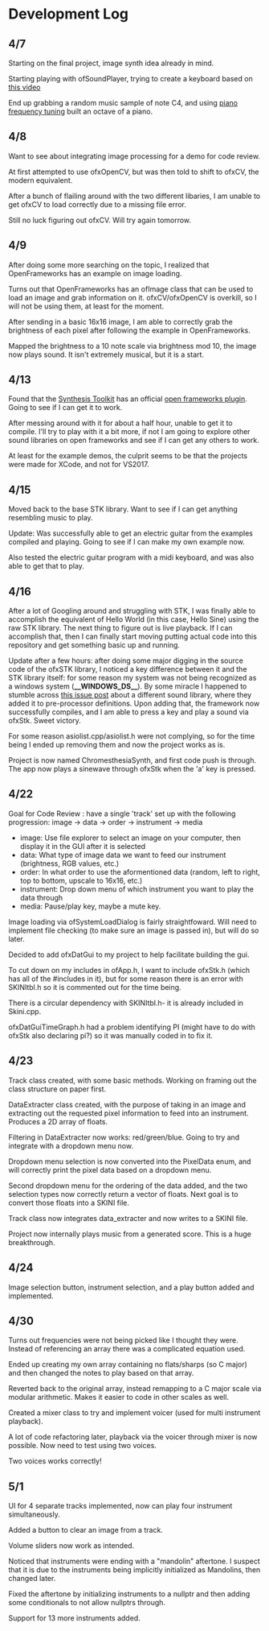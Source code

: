 # Development Log
## 4/7
Starting on the final project, image synth idea already in mind.

Starting playing with ofSoundPlayer, trying to create a keyboard based on [this video](https://www.youtube.com/watch?v=BWMuQzDA_7U)

End up grabbing a random music sample of note C4, and using [piano frequency tuning](http://pages.mtu.edu/~suits/notefreqs.html) built an octave of a piano.

## 4/8
Want to see about integrating image processing for a demo for code review.

At first attempted to use ofxOpenCV, but was then told to shift to ofxCV, the modern equivalent.

After a bunch of flailing around with the two different libaries, I am unable to get ofxCV to load correctly due to a missing file error.

Still no luck figuring out ofxCV. 
Will try again tomorrow.

## 4/9
After doing some more searching on the topic, I realized that OpenFrameworks has an example on image loading.

Turns out that OpenFrameworks has an ofImage class that can be used to load an image and grab information on it. 
ofxCV/ofxOpenCV is overkill, so I will not be using them, at least for the moment.

After sending in a basic 16x16 image, I am able to correctly grab the brightness of each pixel after following the example in OpenFrameworks.

Mapped the brightness to a 10 note scale via brightness mod 10, the image now plays sound. 
It isn't extremely musical, but it is a start.

## 4/13
Found that the [Synthesis Toolkit](https://ccrma.stanford.edu/software/stk/index.html) has an official [open frameworks plugin](https://github.com/Ahbee/ofxStk). 
Going to see if I can get it to work.

After messing around with it for about a half hour, unable to get it to compile. 
I'll try to play with it a bit more, if not I am going to explore other sound libraries on open frameworks and see if I can get any others to work.

At least for the example demos, the culprit seems to be that the projects were made for XCode, and not for VS2017.

## 4/15
Moved back to the base STK library. Want to see if I can get anything resembling music to play.

Update: Was successfully able to get an electric guitar from the examples compiled and playing. Going to see if I can make my own example now.

Also tested the electric guitar program with a midi keyboard, and was also able to get that to play.

## 4/16
After a lot of Googling around and struggling with STK, I was finally able to accomplish the equivalent of Hello World (in this case, Hello Sine) using the raw STK library. The next thing to figure out is live playback. If I can accomplish that, then I can finally start moving putting actual code into this repository and get something basic up and running.

Update after a few hours: after doing some major digging in the source code of the ofxSTK library, I noticed a key difference between it and the STK library itself: for some reason my system was not being recognized as a windows system (__\_\_WINDOWS_DS\_\___). 
By some miracle I happened to stumble across [this issue post](https://github.com/TonicAudio/Tonic/issues/265) about a different sound library, where they added it to pre-processor definitions. 
Upon adding that, the framework now successfully compiles, and I am able to press a key and play a sound via ofxStk. 
Sweet victory.

For some reason asiolist.cpp/asiolist.h were not complying, so for the time being I ended up removing them and now the project works as is.

Project is now named ChromesthesiaSynth, and first code push is through.
The app now plays a sinewave through ofxStk when the 'a' key is pressed.

## 4/22
Goal for Code Review : have a single 'track' set up with the following progression: image -> data -> order -> instrument -> media
- image: Use file explorer to select an image on your computer, then display it in the GUI after it is selected
- data: What type of image data we want to feed our instrument (brightness, RGB values, etc.)
- order: In what order to use the aformentioned data (random, left to right, top to bottom, upscale to 16x16, etc.)
- instrument: Drop down menu of which instrument you want to play the data through
- media: Pause/play key, maybe a mute key.

Image loading via ofSystemLoadDialog is fairly straightfoward. Will need to implement file checking (to make sure an image is passed in), but will do so later.

Decided to add ofxDatGui to my project to help facilitate building the gui.

To cut down on my includes in ofApp.h, I want to include ofxStk.h (which has all of the #includes in it), but for some reason there is an error with SKINItbl.h so it is commented out for the time being.

There is a circular dependency with SKINItbl.h- it is already included in Skini.cpp.

ofxDatGuiTimeGraph.h had a problem identifying PI (might have to do with ofxStk also declaring pi?) so it was manually coded in to fix it.

## 4/23
Track class created, with some basic methods. Working on framing out the class structure on paper first.

DataExtracter class created, with the purpose of taking in an image and extracting out the requested pixel information to feed into an instrument. Produces a 2D array of floats.

Filtering in DataExtracter now works: red/green/blue. Going to try and integrate with a dropdown menu now.

Dropdown menu selection is now converted into the PixelData enum, and will correctly print the pixel data based on a dropdown menu.

Second dropdown menu for the ordering of the data added, and the two selection types now correctly return a vector of floats. Next goal is to convert those floats into a SKINI file.

Track class now integrates data_extracter and now writes to a SKINI file.

Project now internally plays music from a generated score. This is a huge breakthrough.

## 4/24
Image selection button, instrument selection, and a play button added and implemented.

## 4/30
Turns out frequencies were not being picked like I thought they were. Instead of referencing an array there was a complicated equation used.

Ended up creating my own array containing no flats/sharps (so C major) and then changed the notes to play based on that array.

Reverted back to the original array, instead remapping to a C major scale via modular arithmetic. Makes it easier to code in other scales as well.

Created a mixer class to try and implement voicer (used for multi instrument playback).

A lot of code refactoring later, playback via the voicer through mixer is now possible. Now need to test using two voices.

Two voices works correctly!

## 5/1
UI for 4 separate tracks implemented, now can play four instrument simultaneously.

Added a button to clear an image from a track.

Volume sliders now work as intended.

Noticed that instruments were ending with a "mandolin" aftertone. I suspect that it is due to the instruments being implicitly initialized as Mandolins, then changed later.

Fixed the aftertone by initializing instruments to a nullptr and then adding some conditionals to not allow nullptrs through.

Support for 13 more instruments added.